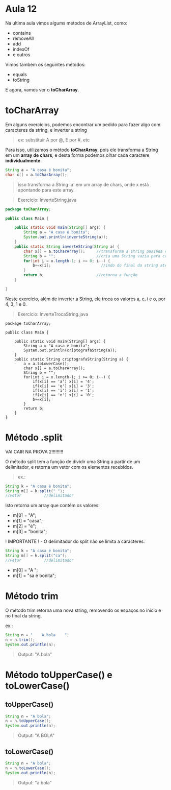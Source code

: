 # Aula 12

Na ultima aula vimos algums metodos de ArrayList, como:
- contains
- removeAll
- add
- indexOf
- e outros

Vimos também os seguintes métodos:
- equals
- toString

E agora, vamos ver o **toCharArray**.


# toCharArray

Em alguns exercicios, podemos encontrar um pedido para fazer algo com caracteres da string, e inverter a string

> ex: substituir A por @, E por #, etc

Para isso, utilizamos o método **toCharArray**, pois ele transforma a String em um **array de chars**, e desta forma podemos olhar cada caractere **individualmente**.


```java
String a = "A casa é bonita";
char x[] = a.toCharArray();
```
> isso transforma a String 'a' em um array de chars, onde x está apontando para este array.

> Exercício: InverteString.java

```java
package toCharArray;

public class Main {

	public static void main(String[] args) {
		String a = "A casa é bonita";
		System.out.println(inverteString(a));
	}
	public static String inverteString(String a) {
		char x[] = a.toCharArray();     //transforma a string passada em toCharArray
		String b = "";                  //cria uma String vazia para concatenar os valores
		for(int i = x.length-1; i >= 0; i--) {
			b+=x[i];                      //indo do final da string ate o inicio, e concatenando os valores
		}
		return b;                       //retorna a função
	}

}
```

Neste exercício, além de inverter a String, ele troca os valores a, e, i e o, por 4, 3, 1 e 0.

> Exercício: InverteTrocaString.java

```
package toCharArray;

public class Main {

	public static void main(String[] args) {
		String a = "A casa é bonita";
		System.out.println(criptografaString(a));
	}
	public static String criptografaString(String a) {
		a = a.toLowerCase();
		char x[] = a.toCharArray();
		String b = "";
		for(int i = x.length-1; i >= 0; i--) {
			if(x[i] == 'a') x[i] = '4';
			if(x[i] == 'e') x[i] = '3';
			if(x[i] == 'i') x[i] = '1';
			if(x[i] == 'o') x[i] = '0';
			b+=x[i];
		}
		return b;
	}
}
```

# Método .split

VAI CAIR NA PROVA 2!!!!!!!!!

O método split tem a função de dividir uma String a partir de um delimitador, e retorna um vetor com os elementos recebidos.

> ex.:

```java
String k = "A casa é bonita";
String m[] = k.split(" ");
//vetor		     //delimitador
```

Isto retorna um array que contém os valores:
- m[0] = "A";
- m[1] = "casa";
- m[2] = "é";
- m[3] = "bonita";

! IMPORTANTE ! - O delimitador do split não se limita a caracteres.

```java
String k = "A casa é bonita";
String m[] = k.split("ca");
//vetor		     //delimitador
```
- m[0] = "A ";
- m[1] = "sa é bonita";



# Método trim

O método trim retorna uma nova string, removendo os espaços no início e no final da string.

ex.:

```java
String n = "    A bola    ";
n = n.trim();
System.out.println(n);
```

> Output: "A bola"

# Método toUpperCase() e toLowerCase()

## toUpperCase()

```java
String n = "A bola";
n = n.toUpperCase();
System.out.println(n);
```

> Output: "A BOLA"

## toLowerCase()

```java
String n = "A bola";
n = n.toLowerCase();
System.out.println(n);
```

> Output: "a bola"













